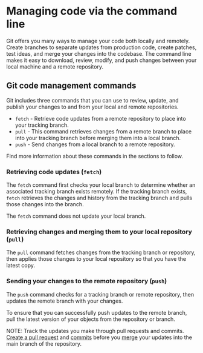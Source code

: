 <!-- ## Overview

This is a technical writing and editing project as part of your interview.

This project is designed to take between 1 - 2 hours.
Please take the time to carefully review the [writing style guide](../styling-guide-snippet.md).

## Instructions

Create a new GitHub repository with the following content (See [content](#content)) as the first commit. Make a branch and open a PR to edit the text for clarity, and include any questions about the content's meaning, as if you were editing a colleague’s work. 

 **Any changes that you think will improve the text and explain the concepts better are welcome**. If anything in the text doesn’t match your opinion on a best practice, feel free to correct the meaning of the text. The result should be a document that you, as a technical writer, would be comfortable sharing with end-users.


Construct your PR to teach the author:
- Make atomic commits.
- Write your commit messages to show your rationale for edits.
- Please construct your commits, commit messages, and PR description as you would for an actual PR as if you were collaborating with a team.
- It is best to edit the files on your local machine and push with the `git` command or a desktop Git application rather than editing directly on the GitHub.com website.

Edit the text so that it is easy to read:
- Correct errors.
- Put the text in active voice and present tense.
- Address the reader as you, not we.
- Phrase statements as positive rather than negative.
- Make the language simple and plain. 
- Avoid euphemisms.
- Structure the text so it has a logical flow. 

Once you're finished with your edits, send the PR link to the HashiCorp recruiter.

**NOTE**: DO NOT FORK THE PROJECT. MAKE A COPY OF ALL FILES, CREATE YOUR OWN FRESH REPOSITORY AND SUBMIT A PULL REQUEST TOWARDS YOUR OWN PROJECT. DO NOT MERGE THE PULL REQUEST.

---

OVERALL QUESTIONS
2. 
3. 

## Content
-->

<!-- EAJ TODO: Determine best structure for the document after working with the material. Ideas: Subheadings for each command; ol that contains an extended explanation; table that keeps command, description, and why to use it in rows -->
# Managing code via the command line
Git offers you many ways to manage your code both locally and remotely. Create branches to separate updates from production code, create patches, test ideas, and merge your changes into the codebase. The command line makes it easy to download, review, modify, and push changes between your local machine and a remote repository. <!-- New audiences may require a more in-depth intro, so we're leaving room for that here. -->

<!-- Thought again; we could either link off to docs around local/remote branches and repositories if users need a refresh on this documentation or if they're newer to git and would require this information. -->

## Git code management commands

<!-- EAJ NOTE: Rearranging because the foundations build on each other -->
Git includes three commands that you can use to review, update, and publish your changes to and from your local and remote repositories.
- `fetch` - Retrieve code updates from a remote repository to place into your tracking branch.
- `pull` - This command retrieves changes from a remote branch to place into your tracking branch before merging them into a local branch.
- `push` - Send changes from a local branch to a remote repository.

Find more information about these commands in the sections to follow.

### Retrieving code updates (`fetch`)
The `fetch` command first checks your local branch to determine whether an associated tracking branch exists remotely. If the tracking branch exists, `fetch` retrieves the changes and history from the tracking branch and pulls those changes into the <!-- tracking? remote? --> branch.

The `fetch` command does not update your local branch.

<!-- EAJ QUESTIONS:
    - The text that was originally here was confusing and a jumble of terminology. I am primarily trying to get straight what is updated and where. I understand that it downloads a branch from a remote repository (either the origin or an upstream branch), including the history of each asset. What I don't understand is when we say "retrieve" or "download," where is this downloaded to? It says my local branch isn't updated, but how can I review it locally if my local branch isn't updated? Is it updated on a remote repository?
    - Does the user need to run fetch before they pull or push? How often?
-->

### Retrieving changes and merging them to your local repository (`pull`)
The `pull` command fetches changes from the tracking branch or repository, then applies those changes to your local repository so that you have the latest copy.

### Sending your changes to the remote repository (`push`)
The `push` command checks for a tracking branch or remote repository, then updates the remote branch with your changes.

To ensure that you can successfully push updates to the remote branch, pull the latest version of your objects from the repository or branch.

NOTE: Track the updates you make through pull requests and commits. [Create a pull request](https://docs.github.com/en/pull-requests/collaborating-with-pull-requests/proposing-changes-to-your-work-with-pull-requests/about-pull-requests) and [commits](https://github.com/git-guides/git-commithttps://github.com/git-guides/git-commit) before you [merge](https://docs.github.com/en/desktop/contributing-and-collaborating-using-github-desktop/keeping-your-local-repository-in-sync-with-github/syncing-your-branch#merging-another-branch-into-your-project-branch) your updates into the main branch of the repository. 
<!-- TODO: Add info around the fact that pull must be run to ensure that push commands work -->

<!-- EAJ TODO:
- Be sure to include information about each command's purpose, why it's important, what problems they are expected to solve.
- Consider defining/explaining the various branches and repositories mentioned.
- Verify that the correct branches and repositories are mentioned; a brief Google search for some terms makes what's below confusing.
- Review GitHub and git documentation to make sure this information is complete.
- Consider images?
-->